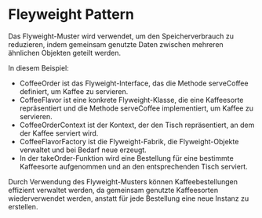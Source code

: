# Fleyweight Pattern

Das Flyweight-Muster wird verwendet, um den Speicherverbrauch zu reduzieren, indem gemeinsam genutzte Daten zwischen mehreren ähnlichen Objekten geteilt werden.

In diesem Beispiel:

- CoffeeOrder ist das Flyweight-Interface, das die Methode serveCoffee definiert, um Kaffee zu servieren.
- CoffeeFlavor ist eine konkrete Flyweight-Klasse, die eine Kaffeesorte repräsentiert und die Methode serveCoffee implementiert, um Kaffee zu servieren.
- CoffeeOrderContext ist der Kontext, der den Tisch repräsentiert, an dem der Kaffee serviert wird.
- CoffeeFlavorFactory ist die Flyweight-Fabrik, die Flyweight-Objekte verwaltet und bei Bedarf neue erzeugt.
- In der takeOrder-Funktion wird eine Bestellung für eine bestimmte Kaffeesorte aufgenommen und an den entsprechenden Tisch serviert. 

Durch Verwendung des Flyweight-Musters können Kaffeebestellungen effizient verwaltet werden, da gemeinsam genutzte Kaffeesorten wiederverwendet werden, anstatt für jede Bestellung eine neue Instanz zu erstellen.





